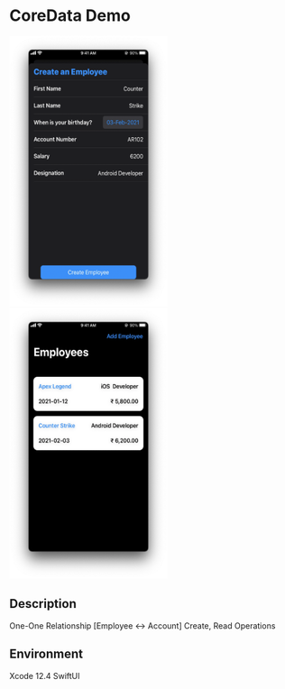 # CoreData Demo

<img src="https://github.com/apple-avadhesh/SwiftUI_CoreData_Demo/blob/main/Screenshots/Scr-1.png" width="280" height="480"> <img src="https://github.com/apple-avadhesh/SwiftUI_CoreData_Demo/blob/main/Screenshots/Scr-2.png" width="280" height="480">


## Description
One-One Relationship [Employee <-> Account]
Create, Read Operations

## Environment
Xcode 12.4
SwiftUI
